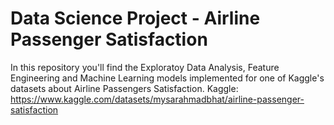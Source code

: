 # Data Science Project - Airline Passenger Satisfaction
In this repository you'll find the Exploratoy Data Analysis, Feature Engineering and Machine Learning models implemented for one of Kaggle's datasets about Airline Passengers Satisfaction.
Kaggle: https://www.kaggle.com/datasets/mysarahmadbhat/airline-passenger-satisfaction

